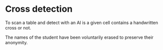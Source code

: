 # Cross detection
To scan a table and detect with an AI is a given cell contains a handwritten cross or not.

The names of the student have been voluntarily erased to preserve their anonymity.
